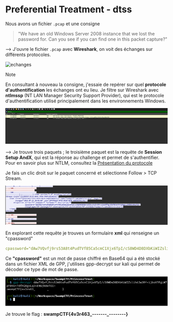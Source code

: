 # Preferential Treatment - dtss

Nous avons un fichier `.pcap` et une consigne 
> "We have an old Windows Server 2008 instance that we lost the password for. Can you see if you can find one in this packet capture?"

--> J'ouvre le fichier `.pcap` avec **Wireshark**, on voit des échanges sur différents protocoles.

![echanges](data/échanges.png)

> [!NOTE]
> En consultant à nouveau la consigne, j'essaie de repérer sur quel **protocole d'authentification** les échanges ont eu lieu. 
> Je filtre sur Wireshark avec **ntlmssp** (NT LAN Manager Security Support Provider), qui est le protocole d'authentification utilisé principalement dans les environnements Windows.

![Filter NTLMSSP](data/filter.png)

--> Je trouve trois paquets ; le troisième paquet est la requête de **Session Setup AndX**, qui est la réponse au challenge et permet de s'authentifier. Pour en savoir plus sur NTLM, consultez la [Présentation du protocole](https://www.crowdstrike.com/fr-fr/cybersecurity-101/identity-protection/windows-ntlm/)

Je fais un clic droit sur le paquet concerné et sélectionne Follow > TCP Stream.

![XML Stream](data/stream.png)

En explorant cette requête je trouves un formulaire **xml** qui renseigne un "cpassword"

```yml
cpassword="dAw7VQvfj9rs53A8t4PudTVf85Ca5cmC1Xjx6TpI/cS8WD4D8DXbKiWIZslihdJw3Rf+ijboX7FgLW7pF0K6x7dfhQ8gxLq34ENGjN8eTOI="
```

Ce **"cpassword"** est un mot de passe chiffré en Base64 qui a été stocké dans un fichier XML de GPP, j'utilises gpp-decrypt sur kali qui permet de décoder ce type de mot de passe.

![Flag](data/flag.png)


Je trouve le flag : **swampCTF{4v3r463_-------_--------}**
